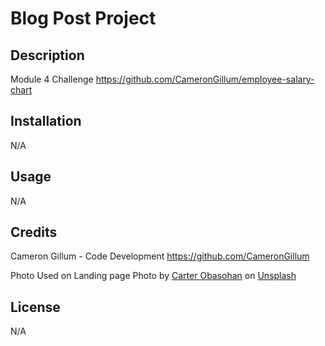# Blog Post Project

## Description

Module 4 Challenge
https://github.com/CameronGillum/employee-salary-chart

## Installation

N/A

## Usage

N/A

## Credits
Cameron Gillum - Code Development
https://github.com/CameronGillum

Photo Used on Landing page
Photo by <a href="https://unsplash.com/@carter_obasohan?utm_content=creditCopyText&utm_medium=referral&utm_source=unsplash">Carter Obasohan</a> on <a href="https://unsplash.com/photos/a-mountain-range-with-a-lake-in-the-foreground-YZn6VhOzJCI?utm_content=creditCopyText&utm_medium=referral&utm_source=unsplash">Unsplash</a>
  

## License

N/A